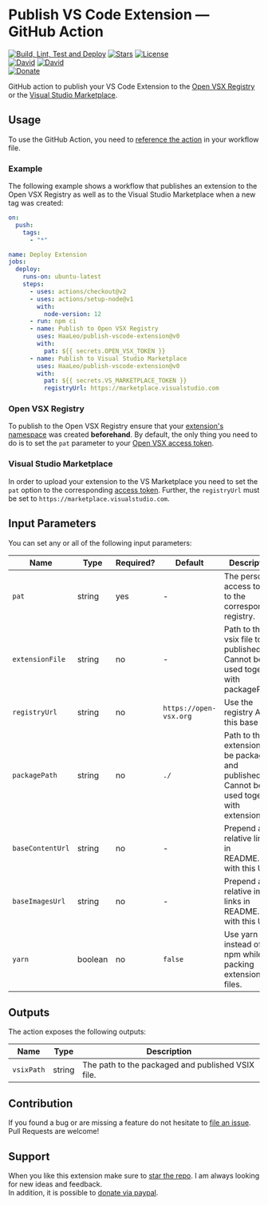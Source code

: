 # Publish VS Code Extension &#8212; GitHub Action

[![Build, Lint, Test and Deploy](https://github.com/HaaLeo/publish-vscode-extension/workflows/Build,%20Lint,%20Test%20and%20Deploy/badge.svg)](https://github.com/HaaLeo/publish-vscode-extension/actions?query=workflow%3A%22Build%2C+Lint%2C+Test+and+Deploy%22) [![Stars](https://img.shields.io/github/stars/HaaLeo/publish-vscode-extension.svg?label=Stars&logo=github&style=flat-square)](https://github.com/HaaLeo/publish-vscode-extension/stargazers) 
[![License](https://img.shields.io/badge/license-MIT-brightgreen.svg?style=flat-square)](https://raw.githubusercontent.com/HaaLeo/publish-vscode-extension/master/LICENSE.txt)  
[![David](https://img.shields.io/david/HaaLeo/publish-vscode-extension.svg?style=flat-square)](https://david-dm.org/HaaLeo/publish-vscode-extension) [![David](https://img.shields.io/david/dev/HaaLeo/publish-vscode-extension.svg?style=flat-square)](https://david-dm.org/HaaLeo/publish-vscode-extension?type=dev)  
[![Donate](https://img.shields.io/badge/☕️-Buy%20Me%20a%20Coffee-blue.svg?&style=flat-square)](https://www.paypal.me/LeoHanisch/3eur)

GitHub action to publish your VS Code Extension to the [Open VSX Registry](https://open-vsx.org/) or the [Visual Studio Marketplace](https://marketplace.visualstudio.com).

## Usage

To use the GitHub Action, you need to [reference the action](https://help.github.com/en/actions/automating-your-workflow-with-github-actions) in your workflow file.

### Example

The following example shows a workflow that publishes an extension to the Open VSX Registry as well as to the Visual Studio Marketplace when a new tag was created:

```yaml
on:
  push:
    tags:
      - "*"

name: Deploy Extension
jobs:
  deploy:
    runs-on: ubuntu-latest
    steps:
      - uses: actions/checkout@v2
      - uses: actions/setup-node@v1
        with:
          node-version: 12
      - run: npm ci
      - name: Publish to Open VSX Registry
        uses: HaaLeo/publish-vscode-extension@v0
        with:
          pat: ${{ secrets.OPEN_VSX_TOKEN }}
      - name: Publish to Visual Studio Marketplace
        uses: HaaLeo/publish-vscode-extension@v0
        with:
          pat: ${{ secrets.VS_MARKETPLACE_TOKEN }}
          registryUrl: https://marketplace.visualstudio.com
```

### Open VSX Registry

To publish to the Open VSX Registry ensure that your [extension's namespace](https://github.com/eclipse/openvsx/wiki/Publishing-Extensions#2-create-the-namespace) was created **beforehand**.
By default, the only thing you need to do is to set the `pat` parameter to your [Open VSX access token](https://github.com/eclipse/openvsx/wiki/Publishing-Extensions#1-create-an-access-token). 

### Visual Studio Marketplace

In order to upload your extension to the VS Marketplace you need to set the `pat` option to the corresponding [access token](https://code.visualstudio.com/api/working-with-extensions/publishing-extension#get-a-personal-access-token). 
Further, the `registryUrl` must be set to `https://marketplace.visualstudio.com`.


## Input Parameters

You can set any or all of the following input parameters:

|Name |Type |Required? |Default |Description
|-|-|-|-|-
|`pat` |string  |yes |-|The personal access token to the corresponding registry.
|`extensionFile` |string  |no | - |Path to the vsix file to be published. Cannot be used together with packagePath.
|`registryUrl` |string  |no |`https://open-vsx.org` |Use the registry API at this base URL
|`packagePath` |string |no | `./` |Path to the extension to be packaged and published. Cannot be used together with extensionFile.
|`baseContentUrl` |string |no | - | Prepend all relative links in README.md with this URL.
|`baseImagesUrl` |string |no | - | Prepend all relative image links in README.md with this URL.
|`yarn` |boolean |no | `false` | Use yarn instead of npm while packing extension files.

## Outputs

The action exposes the following outputs:

|Name |Type |Description
|-|-|-
|`vsixPath` |string |The path to the packaged and published VSIX file.

## Contribution

If you found a bug or are missing a feature do not hesitate to [file an issue](https://github.com/HaaLeo/publish-vscode-extension/issues/new/choose).  
Pull Requests are welcome!

## Support

When you like this extension make sure to [star the repo](https://github.com/HaaLeo/publish-vscode-extension/stargazers). I am always looking for new ideas and feedback.  
In addition, it is possible to [donate via paypal](https://www.paypal.me/LeoHanisch/3eur).
